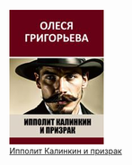 ![](Ипполит%20Калинкин%20и%20призрак.jpg)  
[Ипполит Калинкин и призрак](Ипполит%20Калинкин%20и%20призрак.md)
